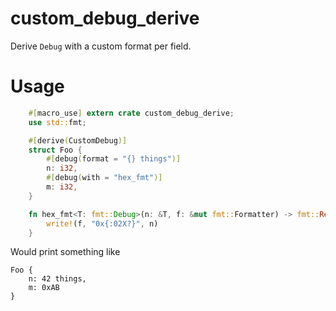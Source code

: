 # custom_debug_derive

Derive `Debug` with a custom format per field.

# Usage

```rust
    #[macro_use] extern crate custom_debug_derive;
    use std::fmt;

    #[derive(CustomDebug)]
    struct Foo {
        #[debug(format = "{} things")]
        n: i32,
        #[debug(with = "hex_fmt")]
        m: i32,
    }

    fn hex_fmt<T: fmt::Debug>(n: &T, f: &mut fmt::Formatter) -> fmt::Result {
        write!(f, "0x{:02X?}", n)
    }
```

Would print something like

```
Foo {
    n: 42 things,
    m: 0xAB
}
```
